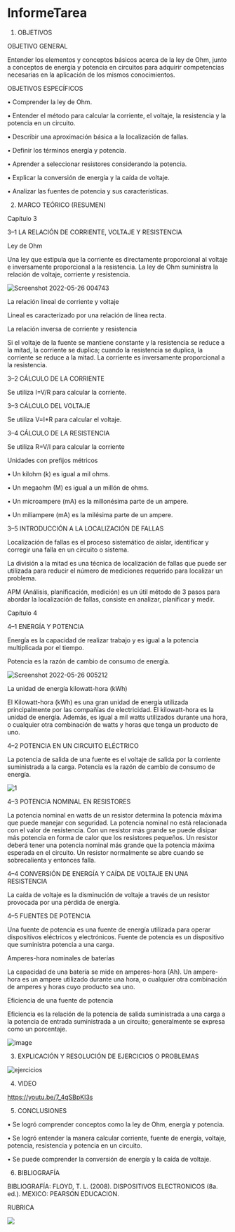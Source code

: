 # InformeTarea

1. OBJETIVOS

OBJETIVO GENERAL

Entender los elementos y conceptos básicos acerca de la ley de Ohm, junto a conceptos de energía y potencia en circuitos para adquirir competencias necesarias en la aplicación de los mismos conocimientos.

OBJETIVOS ESPECÍFICOS

•	Comprender la ley de Ohm.

•	Entender el método para calcular la corriente, el voltaje, la resistencia y la potencia en un circuito.

•	Describir una aproximación básica a la localización de fallas.

•	Definir los términos energía y potencia.

•	Aprender a seleccionar resistores considerando la potencia.

•	Explicar la conversión de energía y la caída de voltaje.

•	Analizar las fuentes de potencia y sus características.

2. MARCO TEÓRICO (RESUMEN)

Capítulo 3

  3–1 LA RELACIÓN DE CORRIENTE, VOLTAJE Y RESISTENCIA 
  
  Ley de Ohm
  
  Una ley que estipula que la corriente es directamente proporcional al voltaje e inversamente proporcional a la      resistencia. La ley de Ohm suministra la relación de voltaje, corriente y resistencia. 
  
  ![Screenshot 2022-05-26 004743](https://user-images.githubusercontent.com/104941068/170425096-c7b04056-96ed-466a-9a8f-24e3585f4059.png)
  
  La relación lineal de corriente y voltaje
  
Lineal es caracterizado por una relación de línea recta. 

La relación inversa de corriente y resistencia

Si el voltaje de la fuente se mantiene constante y la resistencia se reduce a la mitad, la corriente se duplica; cuando la resistencia se duplica, la corriente se reduce a la mitad. La corriente es inversamente proporcional a la resistencia. 

3–2 CÁLCULO DE LA CORRIENTE

Se utiliza  I=V/R   para calcular la corriente.

3–3 CÁLCULO DEL VOLTAJE

Se utiliza V=I*R para calcular el voltaje.

3–4 CÁLCULO DE LA RESISTENCIA

Se utiliza  R=V/I   para calcular la corriente

Unidades con prefijos métricos

•	Un kilohm (k) es igual a mil ohms. 

•	Un megaohm (M) es igual a un millón de ohms. 

•	Un microampere (mA) es la millonésima parte de un ampere. 

•	Un miliampere (mA) es la milésima parte de un ampere.

3–5 INTRODUCCIÓN A LA LOCALIZACIÓN DE FALLAS

Localización de fallas es el proceso sistemático de aislar, identificar y corregir una falla en un circuito o sistema.

La división a la mitad es una técnica de localización de fallas que puede ser utilizada para reducir el número de mediciones requerido para localizar un problema.

APM (Análisis, planificación, medición) es un útil método de 3 pasos para abordar la localización de fallas, consiste en analizar, planificar y medir. 

Capítulo 4

4–1 ENERGÍA Y POTENCIA

Energía es la capacidad de realizar trabajo y es igual a la potencia multiplicada por el tiempo. 

Potencia es la razón de cambio de consumo de energía. 

![Screenshot 2022-05-26 005212](https://user-images.githubusercontent.com/104941068/170425407-d2620d5e-a88f-44cd-aae1-e6eb7d1518fb.png)

La unidad de energía kilowatt-hora (kWh)

El Kilowatt-hora (kWh) es una gran unidad de energía utilizada principalmente por las compañías de electricidad. El kilowatt-hora es la unidad de energía. Además, es igual a mil watts utilizados durante una hora, o cualquier otra combinación de watts y horas que tenga un producto de uno. 

4–2 POTENCIA EN UN CIRCUITO ELÉCTRICO

La potencia de salida de una fuente es el voltaje de salida por la corriente suministrada a la carga. Potencia es la razón de cambio de consumo de energía. 

![1](https://user-images.githubusercontent.com/104941068/170425513-2b48d43b-c638-419f-bc2e-42d74f09312e.png)

4–3 POTENCIA NOMINAL EN RESISTORES

La potencia nominal en watts de un resistor determina la potencia máxima que puede manejar con seguridad. La potencia nominal no está relacionada con el valor de resistencia.
Con un resistor más grande se puede disipar más potencia en forma de calor que los resistores pequeños. Un resistor deberá tener una potencia nominal más grande que la potencia máxima esperada en el circuito. Un resistor normalmente se abre cuando se sobrecalienta y entonces falla. 

4–4 CONVERSIÓN DE ENERGÍA Y CAÍDA DE VOLTAJE EN UNA RESISTENCIA

La caída de voltaje es la disminución de voltaje a través de un resistor provocada por una pérdida de energía. 

4–5 FUENTES DE POTENCIA

Una fuente de potencia es una fuente de energía utilizada para operar dispositivos eléctricos y electrónicos. Fuente de potencia es un dispositivo que suministra potencia a una carga. 

Amperes-hora nominales de baterías

La capacidad de una batería se mide en amperes-hora (Ah). Un ampere-hora es un ampere utilizado durante una hora, o cualquier otra combinación de amperes y horas cuyo producto sea uno. 

Eficiencia de una fuente de potencia

Eficiencia es la relación de la potencia de salida suministrada a una carga a la potencia de entrada suministrada a un circuito; generalmente se expresa como un porcentaje. 

![image](https://user-images.githubusercontent.com/104941068/170425629-7005507a-2cab-4470-9e01-562ce0346148.png)

3. EXPLICACIÓN Y RESOLUCIÓN DE EJERCICIOS O PROBLEMAS

![ejercicios](https://user-images.githubusercontent.com/104941068/170448410-6340821c-2999-48fe-99d1-d86f0b147a24.jpg)

4. VIDEO

https://youtu.be/7_4qSBpKl3s

5. CONCLUSIONES

•	Se logró comprender conceptos como la ley de Ohm, energía y potencia.

•	Se logró entender la manera calcular corriente, fuente de energía, voltaje, potencia, resistencia y potencia en un circuito.

•	Se puede comprender la conversión de energía y la caída de voltaje.

6. BIBLIOGRAFÍA

BIBLIOGRAFÍA: FLOYD, T. L. (2008). DISPOSITIVOS ELECTRONICOS (8a. ed.). MEXICO: PEARSON EDUCACION.

RUBRICA

![](https://github.com/doalulema/InformeTarea/blob/main/Tarea.png)
